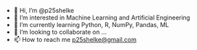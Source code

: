 - 👋 Hi, I’m @p25shelke
- 👀 I’m interested in Machine Learning and Artificial Engineering
- 🌱 I’m currently learning Python, R, NumPy, Pandas, ML
- 💞️ I’m looking to collaborate on ...
- 📫 How to reach me p25shelke@gmail.com

<!---
p25shelke/p25shelke is a ✨ special ✨ repository because its `README.md` (this file) appears on your GitHub profile.
You can click the Preview link to take a look at your changes.
--->
